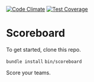 [![Code Climate](https://codeclimate.com/github/jbavari/scoreboard-cli/badges/gpa.svg)](https://codeclimate.com/github/jbavari/scoreboard-cli) [![Test Coverage](https://codeclimate.com/github/jbavari/scoreboard-cli/badges/coverage.svg)](https://codeclimate.com/github/jbavari/scoreboard-cli/coverage)



# Scoreboard

To get started, clone this repo.

`bundle install`
`bin/scoreboard`

Score your teams.
